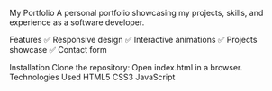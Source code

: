 My Portfolio
A personal portfolio showcasing my projects, skills, and experience as a software developer.

Features
✅ Responsive design
✅ Interactive animations
✅ Projects showcase
✅ Contact form

Installation
Clone the repository:
Open index.html in a browser.
Technologies Used
HTML5
CSS3
JavaScript
